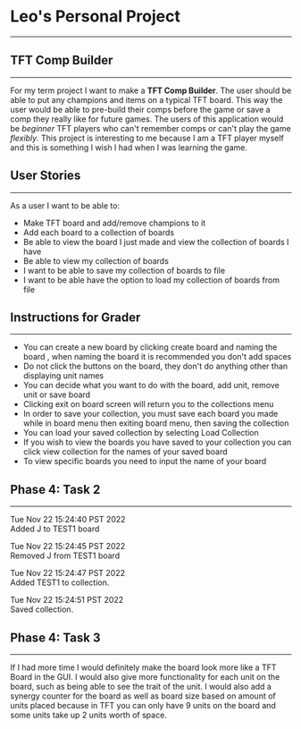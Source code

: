 # Leo's Personal Project
***
## TFT Comp Builder  
***
For my term project I want to make a **TFT Comp Builder**. The user should be able to 
put any champions and items on a typical TFT board. This way the user would be able to 
pre-build their comps before the game or save a comp they really like for future games.
The users of this application would be *beginner* TFT players who can't remember comps 
or can't play the game *flexibly*. This project is interesting to me because I am a TFT player
myself and this is something I wish I had when I was learning the game.

## User Stories 
***
As a user I want to be able to:
* Make TFT board and add/remove champions to it 
* Add each board to a collection of boards
* Be able to view the board I just made and view the collection of boards I have
* Be able to view my collection of boards
* I want to be able to save my collection of boards to file 
* I want to be able have the option to load my collection of boards from file

## Instructions for Grader
 ***
- You can create a new board by clicking create board and naming the board
, when naming the board it is recommended you don't add spaces
- Do not click the buttons on the board, they don't do anything other than displaying unit names
- You can decide what you want to do with the board, add unit, remove unit or save board
- Clicking exit on board screen will return you to the collections menu
- In order to save your collection, you must save each board you made while in board menu
then exiting board menu, then saving the collection
- You can load your saved collection by selecting Load Collection
- If you wish to view the boards you have saved to your collection you can click view collection
for the names of your saved board
- To view specific boards you need to input the name of your board

## Phase 4: Task 2
***
Tue Nov 22 15:24:40 PST 2022<br>
Added J to TEST1 board

Tue Nov 22 15:24:45 PST 2022<br>
Removed J from TEST1 board

Tue Nov 22 15:24:47 PST 2022<br>
Added TEST1 to collection.

Tue Nov 22 15:24:51 PST 2022<br>
Saved collection.

## Phase 4: Task 3
***
If I had more time I would definitely make the board look more like a TFT Board in the GUI.
I would also give more functionality for each unit on the board, such as being able to see
the trait of the unit. I would also add a synergy counter for the board as well as board size
based on amount of units placed because in TFT you can only have 9 units on the board and some units
take up 2 units worth of space.